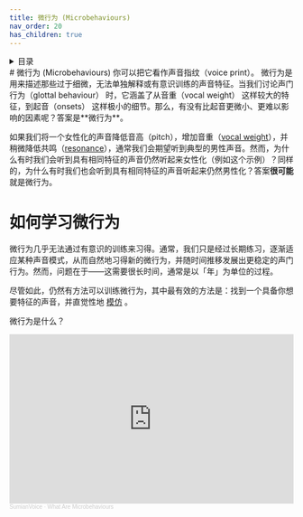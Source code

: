 ```yaml
---
title: 微行为 (Microbehaviours)
nav_order: 20
has_children: true
---
```

<details closed markdown="block">
  <summary>
    目录
  </summary>
{: .text-delta }
1. TOC
{:toc}
</details>
# 微行为 (Microbehaviours)
你可以把它看作声音指纹（voice print）。
微行为是用来描述那些过于细微，无法单独解释或有意识训练的声音特征。当我们讨论声门行为（glottal behaviour） 时，它涵盖了从音重（vocal weight） 这样较大的特征，到起音（onsets） 这样极小的细节。那么，有没有比起音更微小、更难以影响的因素呢？答案是**微行为**。

如果我们将一个女性化的声音降低音高（pitch），增加音重（[vocal weight](/wiki/pages/vocal-weight)），并稍微降低共鸣（[resonance](/wiki/pages/resonance)），通常我们会期望听到典型的男性声音。然而，为什么有时我们会听到具有相同特征的声音仍然听起来女性化（例如这个示例）？同样的，为什么有时我们也会听到具有相同特征的声音听起来仍然男性化？答案**很可能**就是微行为。


# 如何学习微行为
微行为几乎无法通过有意识的训练来习得。通常，我们只是经过长期练习，逐渐适应某种声音模式，从而自然地习得新的微行为，并随时间推移发展出更稳定的声门行为。然而，问题在于——这需要很长时间，通常是以「年」为单位的过程。

尽管如此，仍然有方法可以训练微行为，其中最有效的方法是：找到一个具备你想要特征的声音，并直觉性地 [模仿](/wiki/pages/microbehaviours/mimicry) 。


微行为是什么？
<iframe width="100%" height="300" scrolling="no" frameborder="no" allow="autoplay" src="https://w.soundcloud.com/player/?url=https%3A//api.soundcloud.com/tracks/1227336160&color=%23ff5500&auto_play=false&hide_related=false&show_comments=true&show_user=true&show_reposts=false&show_teaser=true&visual=true"></iframe><div style="font-size: 10px; color: #cccccc;line-break: anywhere;word-break: normal;overflow: hidden;white-space: nowrap;text-overflow: ellipsis; font-family: Interstate,Lucida Grande,Lucida Sans Unicode,Lucida Sans,Garuda,Verdana,Tahoma,sans-serif;font-weight: 100;"><a href="https://soundcloud.com/user-312238614" title="SumianVoice" target="_blank" style="color: #cccccc; text-decoration: none;">SumianVoice</a> · <a href="https://soundcloud.com/user-312238614/what-are-microbehaviours" title="What Are Microbehaviours" target="_blank" style="color: #cccccc; text-decoration: none;">What Are Microbehaviours</a></div>











<!--  -->
